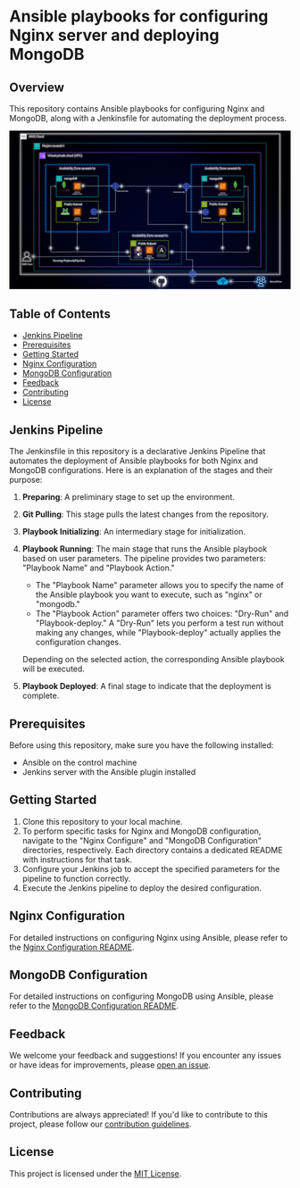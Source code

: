 # Ansible playbooks for configuring Nginx server and deploying MongoDB

## Overview

This repository contains Ansible playbooks for configuring Nginx and MongoDB, along with a Jenkinsfile for automating the deployment process.

![Project Image](assets/AWS-Infra-Diagram.gif)

## Table of Contents

- [Jenkins Pipeline](#jenkins-pipeline)
- [Prerequisites](#prerequisites)
- [Getting Started](#getting-started)
- [Nginx Configuration](#nginx-configuration)
- [MongoDB Configuration](#mongodb-configuration)
- [Feedback](#feedback)
- [Contributing](#contributing)
- [License](#license)

## Jenkins Pipeline

The Jenkinsfile in this repository is a declarative Jenkins Pipeline that automates the deployment of Ansible playbooks for both Nginx and MongoDB configurations. Here is an explanation of the stages and their purpose:

1. **Preparing**: A preliminary stage to set up the environment.

2. **Git Pulling**: This stage pulls the latest changes from the repository.

3. **Playbook Initializing**: An intermediary stage for initialization.

4. **Playbook Running**: The main stage that runs the Ansible playbook based on user parameters. The pipeline provides two parameters: "Playbook Name" and "Playbook Action."

   - The "Playbook Name" parameter allows you to specify the name of the Ansible playbook you want to execute, such as "nginx" or "mongodb."
   - The "Playbook Action" parameter offers two choices: "Dry-Run" and "Playbook-deploy." A "Dry-Run" lets you perform a test run without making any changes, while "Playbook-deploy" actually applies the configuration changes.

   Depending on the selected action, the corresponding Ansible playbook will be executed.

5. **Playbook Deployed**: A final stage to indicate that the deployment is complete.

## Prerequisites

Before using this repository, make sure you have the following installed:

- Ansible on the control machine
- Jenkins server with the Ansible plugin installed

## Getting Started

1. Clone this repository to your local machine.
2. To perform specific tasks for Nginx and MongoDB configuration, navigate to the "Nginx Configure" and "MongoDB Configuration" directories, respectively. Each directory contains a dedicated README with instructions for that task.
3. Configure your Jenkins job to accept the specified parameters for the pipeline to function correctly.
4. Execute the Jenkins pipeline to deploy the desired configuration.

## Nginx Configuration

For detailed instructions on configuring Nginx using Ansible, please refer to the [Nginx Configuration README](https://github.com/ennolan/jenkins-ans/blob/main/Nginx-Configuration/README.md).

## MongoDB Configuration

For detailed instructions on configuring MongoDB using Ansible, please refer to the [MongoDB Configuration README](https://github.com/ennolan/jenkins-ans/blob/main/Mongo-Role/README.md).

## Feedback

We welcome your feedback and suggestions! If you encounter any issues or have ideas for improvements, please [open an issue](https://github.com/ennolan/jenkins-ans/issues).

## Contributing

Contributions are always appreciated! If you'd like to contribute to this project, please follow our [contribution guidelines](link-to-contribution-guidelines).

## License

This project is licensed under the [MIT License](link-to-license-file).
